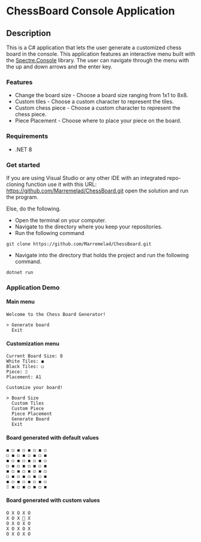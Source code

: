 # ChessBoard Console Application

## Description
This is a C# application that lets the user generate a customized chess board in the console.
This application features an interactive menu built with the [Spectre.Console](https://spectreconsole.net/) library.
The user can navigate through the menu with the up and down arrows and the enter key.

### Features
* Change the board size - Choose a board size ranging from 1x1 to 8x8.
* Custom tiles - Choose a custom character to represent the tiles.
* Custom chess piece - Choose a custom character to represent the chess piece.
* Piece Placement - Choose where to place your piece on the board.

### Requirements 
* .NET 8

### Get started
If you are using Visual Studio or any other IDE with an integrated repo-cloning function use it with this URL: https://github.com/Marremelad/ChessBoard.git 
open the solution and run the program.

Else, do the following.
* Open the terminal on your computer.
* Navigate to the directory where you keep your repositories.
* Run the following command
```console
git clone https://github.com/Marremelad/ChessBoard.git        
```
* Navigate into the directory that holds the project and run the following command.
```console
dotnet run
```

### Application Demo

#### Main menu
```console
Welcome to the Chess Board Generator!
                                     
> Generate board                     
  Exit                               
```
#### Customization menu
```console
Current Board Size: 8
White Tiles: ◼
Black Tiles: ◻
Piece: ♖
Placement: A1
                     
Customize your board!
                     
> Board Size         
  Custom Tiles       
  Custom Piece       
  Piece Placement    
  Generate Board     
  Exit
```
#### Board generated with default values
```console
◼ ◻ ◼ ◻ ◼ ◻ ◼ ◻
◻ ◼ ◻ ◼ ◻ ◼ ◻ ◼
◼ ◻ ◼ ◻ ◼ ◻ ◼ ◻
◻ ◼ ◻ ◼ ◻ ◼ ◻ ◼
◼ ◻ ◼ ◻ ◼ ◻ ◼ ◻
◻ ◼ ◻ ◼ ◻ ◼ ◻ ◼
◼ ◻ ◼ ◻ ◼ ◻ ◼ ◻
♖ ◼ ◻ ◼ ◻ ◼ ◻ ◼
```
#### Board generated with custom values
```console
O X O X O
X O X 🙂 X
O X O X O
X O X O X
O X O X O
```





